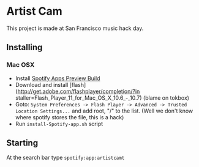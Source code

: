 Artist Cam
==========

This project is made at San Francisco music hack day.

Installing
----------

### Mac OSX
* Install [Spotify Apps Preview Build](http://developer.spotify.com/en/spotify-apps-api/preview/)
* Download and install [flash](http://get.adobe.com/flashplayer/completion/?in    staller=Flash_Player_11_for_Mac_OS_X_10.6_-_10.7) (blame on tokbox)
* Goto: `System Preferences -> Flash Player -> Advanced -> Trusted Location Settings...` and add root, "/" to the list. (Well we don't know where spotify stores the file, this is a hack)
* Run `install-Spotify-app.sh` script 

Starting
--------
At the search bar type `spotify:app:artistcamt`
